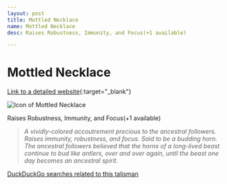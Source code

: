 ```yaml
---
layout: post
title: Mottled Necklace
name: Mottled Necklace
desc: Raises Robustness, Immunity, and Focus(+1 available)

---
```

# Mottled Necklace
[Link to a detailed website](https://eldenring.wiki.fextralife.com/Mottled+Necklace){:target="_blank"}

![Icon of Mottled Necklace](https://eldenring.wiki.fextralife.com/file/Elden-Ring/mottled_necklace_talisman_elden_ring_wiki_guide_200px.png)

Raises Robustness, Immunity, and Focus(+1 available)

>*A vividly-colored accoutrement precious to the ancestral followers. Raises immunity, robustness, and focus. Said to be a budding horn. The ancestral followers believed that the horns of a long-lived beast continue to bud like antlers, over and over again, until the beast one day becomes an ancestral spirit.*

[DuckDuckGo searches related to this talisman]({{site.baseurl}}/searches/MottledNecklace)



